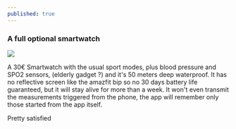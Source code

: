 ```yaml
---
published: true
---
```

### A full optional smartwatch
![](https://images.eprice.it/nobrand/0/lightbox/512/210524512/DAM210524512-3-dbd30d7f-31f7-4f9b-943f-a89a0b0ef815.jpg)

A 30€ Smartwatch with the usual sport modes, plus blood pressure and SPO2 sensors, (elderly gadget ?) and it's 50 meters deep waterproof.
It has no reflective screen like the amazfit bip so no 30 days battery life guaranteed, but it will stay alive for more than a week.
It won't even transmit the measurements triggered from the phone, the app will remember only those started from the app itself.

Pretty satisfied
